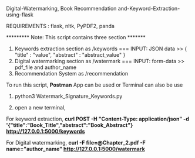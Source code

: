 
Digital-Watermarking, Book Recommendation and-Keyword-Extraction-using-flask

REQUIREMENTS : flask, nltk, PyPDF2, panda

 ********* Note: This script contains three section *******

 1. Keywords extraction section as /keywords === INPUT: JSON data >> { "title" : "value", "abstract" : "abstract_value" }
 2. Digital watermarking section as /watermark === INPUT: form-data >> pdf_file and author_name
 3. Recommendation System as /recommendation 

To run this script, **Postman** App can be used or Terminal can also be use

1. python3 Watermark_Signature_Keywords.py

2. open a new terminal,

For keyword extraction,
**curl POST -H "Content-Type: application/json" -d '{"title":"Book_Title","abstract":"Book_Abstract"} http://127.0.0.1:5000/keywords**

For Digital watermarking,
**curl  -F file=@Chapter_2.pdf -F name="author_name" http://127.0.0.1:5000/watermark**

